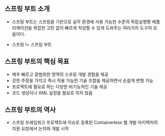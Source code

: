 ## 스프링 부트 소개

+ 스프링 부트는 스프링을 기반으로 실무 환경에 사용 가능한 수준의 독립실행형 애플리케이션을 복잡한 고민 없이 빠르게 작성할 수 있게 도와주는 여러가지 도구의 모음이다.

+ 스프링 != 스프링 부트

## 스프링 부트의 핵심 목표
+ 매우 빠르고 광범위한 영역의 스프링 개발 경험을 제공
+ 강한 주장을 가지고 즉시 적용 가능한 기술 조합을 제공하면서 손쉽게 변형 가능
+ 프로젝트에 필요로 하는 다양한 비기능적인 기술 제공
+ 코드 생성이나 XML 설정을 필요로 하지 않음

## 스프링 부트의 역사
+ 스프링 프레임워크 프로젝트에 이슈로 등록된 Containerless 웹 개발 아키텍처의 지원 요청에서 논의와 개발 시작
